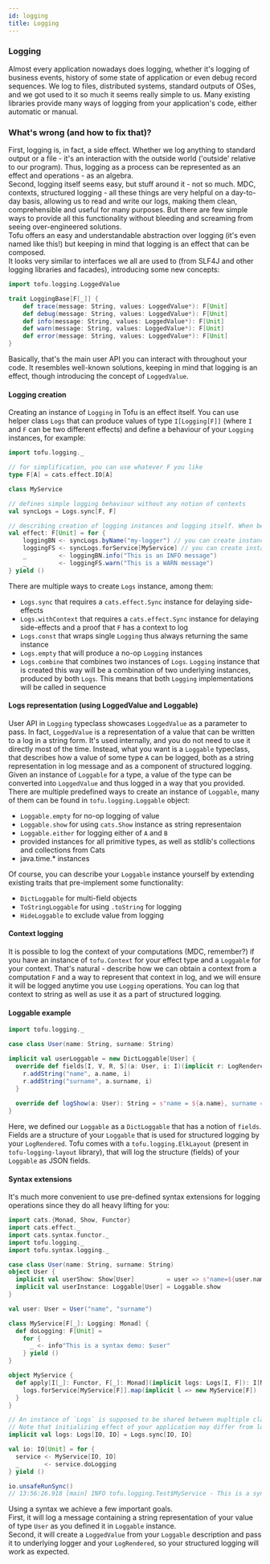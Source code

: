 ```yaml
---
id: logging
title: Logging
---
```


### Logging

Almost every application nowadays does logging, whether it's logging of business events, history of some state of 
application or even debug record sequences. We log to files, distributed systems, standard outputs of OSes, and we 
got used to it so much it seems really simple to us. Many existing libraries provide many ways of logging from 
your application's code, either automatic or manual.

### What's wrong (and how to fix that)?

First, logging is, in fact, a side effect. Whether we log anything to standard output or a file - it's an interaction 
with the outside world ('outside' relative to our program). Thus, logging as a process can be represented as an effect and operations - as an algebra.  
Second, logging itself seems easy, but stuff around it - not so much. MDC, contexts, structured logging - all these 
things are very helpful on a day-to-day basis, allowing us to read and write our logs, making them clean, comprehensible 
and useful for many purposes. But there are few simple ways to provide all this functionality without bleeding and 
screaming from seeing over-engineered solutions.  
Tofu offers an easy and understandable abstraction over logging (it's even named like this!) but keeping in mind that 
logging is an effect that can be composed.  
It looks very similar to interfaces we all are used to (from SLF4J and other logging libraries and facades), introducing some new concepts:
```scala mdoc
import tofu.logging.LoggedValue

trait LoggingBase[F[_]] {
    def trace(message: String, values: LoggedValue*): F[Unit]
    def debug(message: String, values: LoggedValue*): F[Unit]
    def info(message: String, values: LoggedValue*): F[Unit]
    def warn(message: String, values: LoggedValue*): F[Unit]
    def error(message: String, values: LoggedValue*): F[Unit]
}
```

Basically, that's the main user API you can interact with throughout your code. 
It resembles well-known solutions, keeping in mind that logging is an effect, though introducing the concept of `LoggedValue`.  



#### Logging creation
Creating an instance of `Logging` in Tofu is an effect itself. You can use helper class `Logs` that can produce values of
type `I[Logging[F]]` (where `I` and `F` can be two different effects) and define a behaviour of your `Logging` instances, 
for example:  
```scala mdoc
import tofu.logging._

// for simplification, you can use whatever F you like
type F[A] = cats.effect.IO[A]

class MyService

// defines simple logging behaviour without any notion of contexts
val syncLogs = Logs.sync[F, F]

// describing creation of logging instances and logging itself. When being run, this will log a message
val effect: F[Unit] = for {
    loggingBN <- syncLogs.byName("my-logger") // you can create instances by name
    loggingFS <- syncLogs.forService[MyService] // you can create instances by type tags
    _         <- loggingBN.info("This is an INFO message")
    _         <- loggingFS.warn("This is a WARN message")
} yield ()
```

There are multiple ways to create `Logs` instance, among them:
* `Logs.sync` that requires a `cats.effect.Sync` instance for delaying side-effects
* `Logs.withContext` that requires a `cats.effect.Sync` instance for delaying side-effects and a proof that `F` has a context to log
* `Logs.const` that wraps single `Logging` thus always returning the same instance
* `Logs.empty` that will produce a no-op `Logging` instances
* `Logs.combine` that combines two instances of `Logs`. 
`Logging` instance that is created this way will be a combination of two underlying instances, produced by both `Logs`. 
This means that both `Logging` implementations will be called in sequence    
 

#### Logs representation (using LoggedValue and Loggable)
User API in `Logging` typeclass showcases `LoggedValue` as a parameter to pass. 
In fact, `LoggedValue` is a representation of a value that can be written to a log in a string form. 
It's used internally, and you do not need to use it directly most of the time. Instead, what you want is a `Loggable` 
typeclass, that describes how a value of some type `A` can be logged, both as a string representation in log message 
and as a component of structured logging. Given an instance of `Loggable` for a type, a value of the type can be converted 
into `LoggedValue` and thus logged in a way that you provided. 
There are multiple predefined ways to create an instance of `Loggable`, many of them can be found in `tofu.logging.Loggable` object:  
* `Loggable.empty` for no-op logging of value
* `Loggable.show` for using `cats.Show` instance as string representaion
* `Loggable.either` for logging either of `A` and `B`
* provided instances for all primitive types, as well as stdlib's collections and collections from Cats
* java.time.* instances

Of course, you can describe your `Loggable` instance yourself by extending existing traits that pre-implement some functionality:
* `DictLoggable` for multi-field objects
* `ToStringLoggable` for using `.toString` for logging
* `HideLoggable` to exclude value from logging

#### Context logging
It is possible to log the context of your computations (MDC, remember?) if you have an instance of `tofu.Context` for your
effect type and a `Loggable` for your context. 
That's natural - describe how we can obtain a context from a computation `F` and a way to represent that context in log, 
and we will ensure it will be logged anytime you use `Logging` operations. 
You can log that context to string as well as use it as a part of structured logging.

#### Loggable example
```scala mdoc
import tofu.logging._

case class User(name: String, surname: String)

implicit val userLoggable = new DictLoggable[User] {
  override def fields[I, V, R, S](a: User, i: I)(implicit r: LogRenderer[I, V, R, S]): R = {
    r.addString("name", a.name, i)
    r.addString("surname", a.surname, i)
  }
  
  override def logShow(a: User): String = s"name = ${a.name}, surname = ${a.surname}"
}
```

Here, we defined our `Loggable` as a `DictLoggable` that has a notion of `fields`. 
Fields are a structure of your `Loggable` that is used for structured logging by your `LogRendered`.
Tofu comes with a `tofu.logging.ElkLayout` (present in `tofu-logging-layout` library), that will log the structure (fields) of your `Loggable`
as JSON fields.

#### Syntax extensions
It's much more convenient to use pre-defined syntax extensions for logging operations since they do all heavy lifting for you:
```scala mdoc:reset
import cats.{Monad, Show, Functor}
import cats.effect._
import cats.syntax.functor._
import tofu.logging._
import tofu.syntax.logging._

case class User(name: String, surname: String)
object User {
  implicit val userShow: Show[User]         = user => s"name=${user.name}, surname=${user.surname}"
  implicit val userInstance: Loggable[User] = Loggable.show
}

val user: User = User("name", "surname")

class MyService[F[_]: Logging: Monad] {
  def doLogging: F[Unit] =
    for {
      _ <- info"This is a syntax demo: $user"
    } yield ()
}

object MyService {
  def apply[I[_]: Functor, F[_]: Monad](implicit logs: Logs[I, F]): I[MyService[F]] = {
    logs.forService[MyService[F]].map(implicit l => new MyService[F])
  }
}

// An instance of `Logs` is supposed to be shared between mupltiple classes (or a single one for a whole application)
// Note that initializing effect of your application may differ from logging effect.
implicit val logs: Logs[IO, IO] = Logs.sync[IO, IO]

val io: IO[Unit] = for {
  service <- MyService[IO, IO]
  _       <- service.doLogging
} yield ()

io.unsafeRunSync()
// 13:56:26.918 [main] INFO tofu.logging.Test$MyService - This is a syntax demo: name=name, surname=surname
```

Using a syntax we achieve a few important goals.  
First, it will log a message containing a string representation of your value of type `User` as you defined it in `Loggable` instance.  
Second, it will create a `LoggedValue` from your `Loggable` description and pass it to underlying logger and your `LogRendered`, 
so your structured logging will work as expected. 